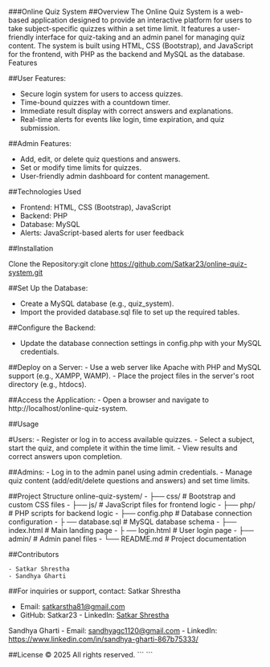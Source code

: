 ###Online Quiz System
##Overview
The Online Quiz System is a web-based application designed to provide an interactive platform for users to take subject-specific quizzes within a set time limit. It features a user-friendly interface for quiz-taking and an admin panel for managing quiz content. The system is built using HTML, CSS (Bootstrap), and JavaScript for the frontend, with PHP as the backend and MySQL as the database.
Features

##User Features:
  - Secure login system for users to access quizzes.
  - Time-bound quizzes with a countdown timer.
  - Immediate result display with correct answers and explanations.
  - Real-time alerts for events like login, time expiration, and quiz submission.


##Admin Features:
  - Add, edit, or delete quiz questions and answers.
  - Set or modify time limits for quizzes.
  - User-friendly admin dashboard for content management.


##Technologies Used

   - Frontend: HTML, CSS (Bootstrap), JavaScript
   - Backend: PHP
   - Database: MySQL
   - Alerts: JavaScript-based alerts for user feedback

##Installation

  Clone the Repository:git clone https://github.com/Satkar23/online-quiz-system.git


##Set Up the Database:
   - Create a MySQL database (e.g., quiz_system).
   - Import the provided database.sql file to set up the required tables.


##Configure the Backend:
   - Update the database connection settings in config.php with your MySQL credentials.


##Deploy on a Server:
    - Use a web server like Apache with PHP and MySQL support (e.g., XAMPP, WAMP).
    - Place the project files in the server's root directory (e.g., htdocs).


##Access the Application:
    -   Open a browser and navigate to http://localhost/online-quiz-system.



##Usage

#Users:
    -  Register or log in to access available quizzes.
    -  Select a subject, start the quiz, and complete it within the time limit.
    -  View results and correct answers upon completion.


##Admins:
    -  Log in to the admin panel using admin credentials.
    -  Manage quiz content (add/edit/delete questions and answers) and set time limits.



##Project Structure
 online-quiz-system/
      -  ├── css/                  # Bootstrap and custom CSS files
      - ├── js/                   # JavaScript files for frontend logic
      -  ├── php/                  # PHP scripts for backend logic
       -  ├── config.php            # Database connection configuration
       -  ├ ── database.sql          # MySQL database schema
       -  ├── index.html            # Main landing page
       -  ├ ── login.html            # User login page
       -  ├── admin/                # Admin panel files
       -  └── README.md             # Project documentation

 ##Contributors
 
    - Satkar Shrestha
    - Sandhya Gharti
  
##For inquiries or support, contact:
 Satkar Shrestha
  - Email: satkarstha81@gmail.com
   - GitHub: Satkar23
    - LinkedIn: [Satkar Shrestha](https://www.linkedin.com/in/satkar-shrestha-113784286/)

Sandhya Gharti 
    - Email: sandhyagc1120@gmail.com
    -  LinkedIn: https://www.linkedin.com/in/sandhya-gharti-867b75333/
  
##License
  © 2025 All rights reserved. ```
\`\`\`
